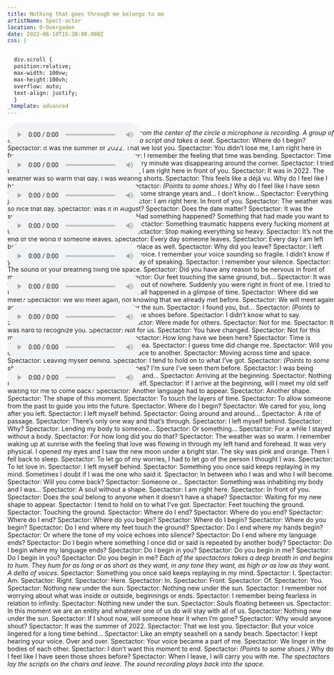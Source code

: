 ```yaml
---
title: Nothing that goes through me belongs to me
artistName: Spect-actor
location: O-Overgaden
date: 2022-06-10T15:30:00.000Z
css: |


  div.scroll {
  position:relative;
  max-width: 100vw;
  max-height:100vh;
  overflow: auto;
  text-align: justify;
  }
_template: advanced
---
```


<div class="scroll">	

<p style="position:absolute", font-size="7"><em>A circle of chairs. On each chair is a script. From the center of the circle a microphone is recording. 
A group of spectactors enter. Each spectactor picks up a script and takes a seat.</em>
 Spectactor: Where do I begin?
 Spectactor: It was the summer of 2022. That we lost you.
 Spectactor: You didn’t lose me, I am right here in front of you.
 Spectactor: Not you.
 Spectactor: I remember the feeling that time was bending.
 Spectactor: Time was almost not existing.
 Spectactor: As if every minute was disappearing around the corner. 
Spectactor: I tried to follow you.
 Spectactor: You didn’t lose me, I am right here in front of you.
 Spectactor: It was in 2022. The weather was so warm that day. I was wearing shorts.
 Spectactor: This feels like a déjà vu. Why do I feel like I have been in this exact moment before?
 Spectactor: <em>(Points to some shoes.)</em> Why do I feel like I have seen those shoes before? 
Spectactor: It had been some strange years and… I don’t know…
 Spectactor: Everything just had this feeling of absurdity to it.
 Spectactor: I am right here. In front of you.
 Spectactor: The weather was so nice that day.
 Spectactor: Was it in August?
 Spectactor: Does the date matter?
 Spectactor: It was the summer of 2022. That you left.
 Spectactor: Had something happened? Something that had made you want to leave?
 Spectactor: Something traumatic? 
Spectactor: Something traumatic happens every fucking moment at this planet.
 Spectactor: What happened?
 Spectactor: Stop making everything so heavy. 
Spectactor: It’s not the end of the world if someone leaves.
 Spectactor: Every day someone leaves.
 Spectactor: Every day I am left behind.
 Spectactor: I am going to leave this place as well. 
Spectactor: Why did you leave?
Spectactor: I left myself behind.
 Spectactor: I remember your voice. I remember your voice sounding so fragile. I didn’t know if you were 
nervous or if this was your usual way of speaking. 
Spectactor: I remember your silence. 
Spectactor: The sound of your breathing filling the space.
 Spectactor: Did you have any reason to be nervous in front of me?
 Spectactor: It’s so warm in here.
 Spectactor: Our feet touching the same ground, but… 
Spectactor: It was the late summer of 2022. That you appeared out of nowhere. Suddenly you were right in 
front of me. I tried to reach out and touch you, but…
 Spectactor: It all happened in a glimpse of time.
 Spectactor: Where did we meet?
 Spectactor: We will meet again, not knowing that we already met before.
 Spectactor: We will meet again as strangers.
 Spectactor: Nothing new under the sun.
 Spectactor: I found you, but…
 Spectactor: <em>(Points to some shoes.)</em> I really feel like I have seen those shoes before.
 Spectactor: I didn’t know what to say.
 Spectactor: As if all the words I knew.
 Spectactor: Were made for others. 
Spectactor: Not for me. 
Spectactor: It was hard to recognize you. 
Spectactor: Not for us. 
Spectactor: You have changed.
 Spectactor: Not for this moment.
 Spectactor: Time went so fast. 
Spectactor: How long have we been here?
 Spectactor: Time is running.
 Spectactor: A river running into the sea.
 Spectactor: I guess time did change me. 
Spectactor: Will you come back?
 Spectactor: Moving from one place to another.
 Spectactor: Moving across time and space. 
Spectactor: Leaving myself behind.
 Spectactor: I tend to hold on to what I’ve got. 
Spectactor: <em>(Points to some shoes.)</em> For how long did you have those shoes? I’m sure I’ve seen them before.
 Spectactor: I was being drawn.
 Spectactor: Going around and around and… 
Spectactor: Arriving at the beginning.
 Spectactor: Nothing new under the sun.
 Spectactor: Loosing myself.
 Spectactor: If I arrive at the beginning, will I meet my old self waiting for me to come back?
 Spectactor: Another language had to appear.
 Spectactor: Another shape.
 Spectactor: The shape of this moment.  
Spectactor: To touch the layers of time.
 Spectactor: To allow someone from the past to guide you into the future.
 Spectactor: Where do I begin?
 Spectactor: We cared for you, long after you left.
 Spectactor: I left myself behind.
 Spectactor: Going around and around… 
Spectactor: A rite of passage.
 Spectactor: There’s only one way and that’s through.
 Spectactor: I left myself behind.
 Spectactor: Why?
 Spectactor: Lending my body to someone…
 Spectactor: Or something… 
Spectactor: For a while I stayed without a body. 
Spectactor: For how long did you do that?
 Spectactor: The weather was so warm. I remember waking up at sunrise with the feeling that love was 
flowing in through my left hand and forehead. It was very physical. I opened my eyes and I saw the new 
moon under a bright star. The sky was pink and orange. Then I fell back to sleep.
 Spectactor: To let go of my worries, I had to let go of the person I thought I was.
 Spectactor: To let love in.
 Spectactor: I left myself behind.
 Spectactor: Something you once said keeps replaying in my mind. 
Sometimes I doubt if I was the one who said it. 
Spectactor: In between who I was and who I will become.
 Spectactor: Will you come back?
 Spectactor: Someone or… 
Spectactor: Something was inhabiting my body and I was…
 Spectactor: A soul without a shape. 
Spectactor: I am right here.
 Spectactor: In front of you.
 Spectactor: Does the soul belong to anyone when it doesn’t have a shape?
 Spectactor: Waiting for my new shape to appear.
 Spectactor: I tend to hold on to what I’ve got. 
Spectactor: Feet touching the ground. 
Spectactor: Touching the ground. 
Spectactor: Where do I end?
 Spectactor: Where do you end?
 Spectactor: Where do I end?
 Spectactor: Where do you begin?
 Spectactor: Where do I begin?
 Spectactor: Where do you begin?
 Spectactor: Do I end where my feet touch the ground?
 Spectactor: Do I end where my hands begin?
 Spectactor: Or where the tone of my voice echoes into silence?
 Spectactor: Do I end where my language ends?
 Spectactor: Do I begin where something I once did or said is repeated by another body?
 Spectactor: Do I begin where my language ends?
 Spectactor: Do I begin in you?
 Spectactor: Do you begin in me?
 Spectactor: Do I begin in you?
 Spectactor: Do you begin in me?
 <em>Each of the spectactors takes a deep breath in and begins to hum. They hum for as long or as short as they want, 
in any tone they want, as high or as low as they want. A delta of voices.</em>
 Spectactor: Something you once said keeps replaying in my mind.
Spectactor: I.
 Spectactor: Am.
 Spectactor: Right.
 Spectactor: Here.
 Spectactor: In. 
Spectactor: Front.
 Spectactor: Of.
 Spectactor: You.
 Spectactor: Nothing new under the sun.
 Spectactor: Nothing new under the sun.
 Spectactor: I remember not worrying about what was inside or outside, beginnings or ends.
 Spectactor: I remember being fearless in relation to infinity.
 Spectactor: Nothing new under the sun.
 Spectactor: Souls floating between us.
 Spectactor: In this moment we are an entity and whatever one of us do will stay with all of us. 
Spectactor: Nothing new under the sun.
 Spectactor: If I shout now, will someone hear it when I’m gone?
 Spectactor: Why would anyone shout?
 Spectactor: It was the summer of 2022. 
Spectactor: That we lost you. 
Spectactor: But your voice lingered for a long time behind…
 Spectactor: Like an empty seashell on a sandy beach. 
Spectactor: I kept hearing your voice. Over and over.
 Spectactor: Your voice became a part of me.
 Spectactor: We linger in the bodies of each other. 
Spectactor: I don’t want this moment to end.
 Spectactor: <em>(Points to some shoes.)</em> Why do I feel like I have seen those shoes before? 
Spectactor: When I leave, I will carry you with me.
 <em>The spectactors lay the scripts on the chairs and leave. The sound recording plays back into the space.</em></p>

<audio style="position:static; right:45%; top:5%" controls="" controlslist="nodownload noplaybackrate"><source src="https://naarduikkeerher.dk/rec_01 10_06_22.mp3" type="audio/mpeg"></audio>

<audio style="position:static; left:45%; top:15%" controls="" controlslist="nodownload noplaybackrate"><source src="https://naarduikkeerher.dk/rec_02 17_06_22.mp3" type="audio/mpeg"></audio>

<audio style="position:static; right:45%; top:25%" controls="" controlslist="nodownload noplaybackrate"><source src="https://naarduikkeerher.dk/rec_03 23_06_22.mp3" type="audio/mpeg"></audio>

<audio style="position:static; left:45%; top:35%" controls="" controlslist="nodownload noplaybackrate"><source src="https://naarduikkeerher.dk/rec_04 30_06_22.mp3" type="audio/mpeg"></audio>

<audio style="position:static; right:45%; top:45%" controls="" controlslist="nodownload noplaybackrate"><source src="https://naarduikkeerher.dk/rec_05 07_07_22.mp3" type="audio/mpeg"></audio>

<audio style="position:static; left:45%; top:55%" controls="" controlslist="nodownload noplaybackrate"><source src="https://naarduikkeerher.dk/rec_06 14_07_22.mp3" type="audio/mpeg"></audio>

<audio style="position:static; right:45%; top:65%" controls="" controlslist="nodownload noplaybackrate"><source src="https://naarduikkeerher.dk/rec_07 21_07_22.mp3" type="audio/mpeg"></audio>

<audio style="position:static; left:45%; top:75%" controls="" controlslist="nodownload noplaybackrate"><source src="https://naarduikkeerher.dk/rec_08 28_07_22.mp3" type="audio/mpeg"></audio>

<audio style="position:static; right:45%; top:85%" controls="" controlslist="nodownload noplaybackrate"><source src="https://naarduikkeerher.dk/rec_09 04_08_22.mp3" type="audio/mpeg"></audio>

</div>
